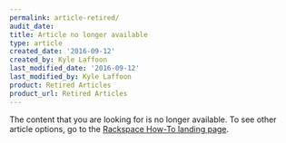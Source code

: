 ```yaml
---
permalink: article-retired/
audit_date:
title: Article no longer available
type: article
created_date: '2016-09-12'
created_by: Kyle Laffoon
last_modified_date: '2016-09-12'
last_modified_by: Kyle Laffoon
product: Retired Articles
product_url: Retired Articles
---
```


The content that you are looking for is no longer available. To see other
article options, go to the [Rackspace How-To landing page](/support/support/how-to/#cloud-hosting). 

